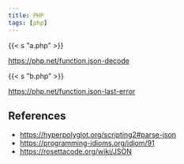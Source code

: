 ```yaml
---
title: PHP
tags: [php]
---
```


{{< s "a.php" >}}

<https://php.net/function.json-decode>

{{< s "b.php" >}}

<https://php.net/function.json-last-error>

## References

- <https://hyperpolyglot.org/scripting2#parse-json>
- <https://programming-idioms.org/idiom/91>
- <https://rosettacode.org/wiki/JSON>
